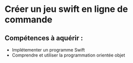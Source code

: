 # Créer un jeu swift en ligne de commande

## Compétences à aquérir :

- Implétementer un programme Swift
- Comprendre et utiliser la programmation orientée objet


